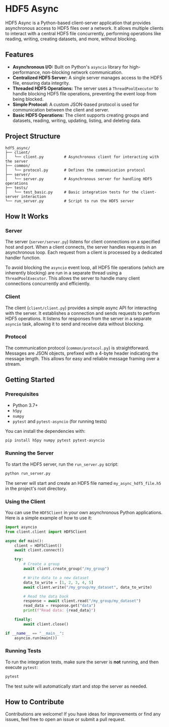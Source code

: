 # HDF5 Async

HDF5 Async is a Python-based client-server application that provides asynchronous access to HDF5 files over a network. It allows multiple clients to interact with a central HDF5 file concurrently, performing operations like reading, writing, creating datasets, and more, without blocking.

## Features

- **Asynchronous I/O:** Built on Python's `asyncio` library for high-performance, non-blocking network communication.
- **Centralized HDF5 Server:** A single server manages access to the HDF5 file, ensuring data integrity.
- **Threaded HDF5 Operations:** The server uses a `ThreadPoolExecutor` to handle blocking HDF5 file operations, preventing the event loop from being blocked.
- **Simple Protocol:** A custom JSON-based protocol is used for communication between the client and server.
- **Basic HDF5 Operations:** The client supports creating groups and datasets, reading, writing, updating, listing, and deleting data.

## Project Structure

```
hdf5_async/
├── client/
│   └── client.py         # Asynchronous client for interacting with the server
├── common/
│   └── protocol.py       # Defines the communication protocol
├── server/
│   └── server.py         # Asynchronous server for handling HDF5 operations
├── tests/
│   └── test_basic.py     # Basic integration tests for the client-server interaction
└── run_server.py         # Script to run the HDF5 server
```

## How It Works

### Server

The server (`server/server.py`) listens for client connections on a specified host and port. When a client connects, the server handles requests in an asynchronous loop. Each request from a client is processed by a dedicated handler function.

To avoid blocking the `asyncio` event loop, all HDF5 file operations (which are inherently blocking) are run in a separate thread using a `ThreadPoolExecutor`. This allows the server to handle many client connections concurrently and efficiently.

### Client

The client (`client/client.py`) provides a simple async API for interacting with the server. It establishes a connection and sends requests to perform HDF5 operations. It listens for responses from the server in a separate `asyncio` task, allowing it to send and receive data without blocking.

### Protocol

The communication protocol (`common/protocol.py`) is straightforward. Messages are JSON objects, prefixed with a 4-byte header indicating the message length. This allows for easy and reliable message framing over a stream.

## Getting Started

### Prerequisites

- Python 3.7+
- `h5py`
- `numpy`
- `pytest` and `pytest-asyncio` (for running tests)

You can install the dependencies with:

```bash
pip install h5py numpy pytest pytest-asyncio
```

### Running the Server

To start the HDF5 server, run the `run_server.py` script:

```bash
python run_server.py
```

The server will start and create an HDF5 file named `my_async_hdf5_file.h5` in the project's root directory.

### Using the Client

You can use the `HDF5Client` in your own asynchronous Python applications. Here is a simple example of how to use it:

```python
import asyncio
from client.client import HDF5Client

async def main():
    client = HDF5Client()
    await client.connect()

    try:
        # Create a group
        await client.create_group("/my_group")

        # Write data to a new dataset
        data_to_write = [1, 2, 3, 4, 5]
        await client.write("/my_group/my_dataset", data_to_write)

        # Read the data back
        response = await client.read("/my_group/my_dataset")
        read_data = response.get("data")
        print(f"Read data: {read_data}")

    finally:
        await client.close()

if __name__ == "__main__":
    asyncio.run(main())
```

### Running Tests

To run the integration tests, make sure the server is **not** running, and then execute `pytest`:

```bash
pytest
```

The test suite will automatically start and stop the server as needed.

## How to Contribute

Contributions are welcome! If you have ideas for improvements or find any issues, feel free to open an issue or submit a pull request.
